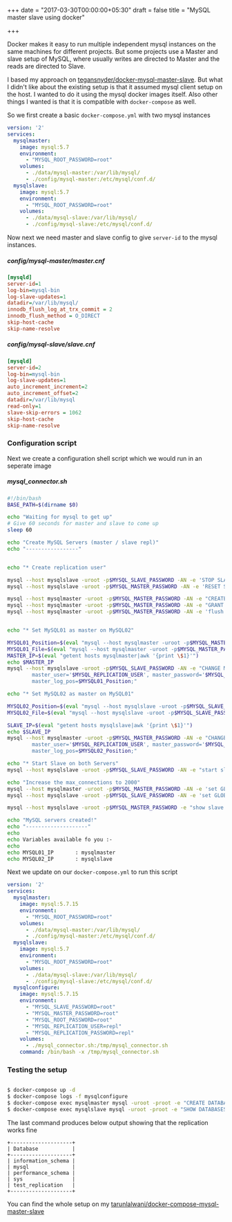 +++
date = "2017-03-30T00:00:00+05:30"
draft = false
title = "MySQL master slave using docker"

+++

Docker makes it easy to run multiple independent mysql instances on the same machines for different projects. But some projects use a Master and slave setup of MySQL, where usually writes are directed to Master and the reads are directed to Slave.

I based my approach on [tegansnyder/docker-mysql-master-slave](https://github.com/tegansnyder/docker-mysql-master-slave/blob/master/setup.sh). But what I didn't like about the existing setup is that it assumed mysql client setup on the host. I wanted to do it using the mysql docker images itself. Also other things I wanted is that it is compatible with `docker-compose` as well.

So we first create a basic `docker-compose.yml` with two mysql instances

```yml
version: '2'
services:
  mysqlmaster:
    image: mysql:5.7
    environment:
      - "MYSQL_ROOT_PASSWORD=root"
    volumes:
      - ./data/mysql-master:/var/lib/mysql/
      - ./config/mysql-master:/etc/mysql/conf.d/
  mysqlslave:
    image: mysql:5.7
    environment:
      - "MYSQL_ROOT_PASSWORD=root"
    volumes:
      - ./data/mysql-slave:/var/lib/mysql/
      - ./config/mysql-slave:/etc/mysql/conf.d/
```

Now next we need master and slave config to give `server-id` to the mysql instances.

##### config/mysql-master/master.cnf

```ini
[mysqld]
server-id=1
log-bin=mysql-bin
log-slave-updates=1
datadir=/var/lib/mysql/
innodb_flush_log_at_trx_commit = 2
innodb_flush_method = O_DIRECT
skip-host-cache
skip-name-resolve
```

##### config/mysql-slave/slave.cnf

```ini
[mysqld]
server-id=2
log-bin=mysql-bin
log-slave-updates=1
auto_increment_increment=2
auto_increment_offset=2
datadir=/var/lib/mysql
read-only=1
slave-skip-errors = 1062
skip-host-cache
skip-name-resolve
```

### Configuration script

Next we create a configuration shell script which we would run in an seperate image

##### mysql_connector.sh

```bash
#!/bin/bash
BASE_PATH=$(dirname $0)

echo "Waiting for mysql to get up"
# Give 60 seconds for master and slave to come up
sleep 60

echo "Create MySQL Servers (master / slave repl)"
echo "-----------------"


echo "* Create replication user"

mysql --host mysqlslave -uroot -p$MYSQL_SLAVE_PASSWORD -AN -e 'STOP SLAVE;';
mysql --host mysqlslave -uroot -p$MYSQL_MASTER_PASSWORD -AN -e 'RESET SLAVE ALL;';

mysql --host mysqlmaster -uroot -p$MYSQL_MASTER_PASSWORD -AN -e "CREATE USER '$MYSQL_REPLICATION_USER'@'%';"
mysql --host mysqlmaster -uroot -p$MYSQL_MASTER_PASSWORD -AN -e "GRANT REPLICATION SLAVE ON *.* TO '$MYSQL_REPLICATION_USER'@'%' IDENTIFIED BY '$MYSQL_REPLICATION_PASSWORD';"
mysql --host mysqlmaster -uroot -p$MYSQL_MASTER_PASSWORD -AN -e 'flush privileges;'


echo "* Set MySQL01 as master on MySQL02"

MYSQL01_Position=$(eval "mysql --host mysqlmaster -uroot -p$MYSQL_MASTER_PASSWORD -e 'show master status \G' | grep Position | sed -n -e 's/^.*: //p'")
MYSQL01_File=$(eval "mysql --host mysqlmaster -uroot -p$MYSQL_MASTER_PASSWORD -e 'show master status \G'     | grep File     | sed -n -e 's/^.*: //p'")
MASTER_IP=$(eval "getent hosts mysqlmaster|awk '{print \$1}'")
echo $MASTER_IP
mysql --host mysqlslave -uroot -p$MYSQL_SLAVE_PASSWORD -AN -e "CHANGE MASTER TO master_host='mysqlmaster', master_port=3306, \
        master_user='$MYSQL_REPLICATION_USER', master_password='$MYSQL_REPLICATION_PASSWORD', master_log_file='$MYSQL01_File', \
        master_log_pos=$MYSQL01_Position;"

echo "* Set MySQL02 as master on MySQL01"

MYSQL02_Position=$(eval "mysql --host mysqlslave -uroot -p$MYSQL_SLAVE_PASSWORD -e 'show master status \G' | grep Position | sed -n -e 's/^.*: //p'")
MYSQL02_File=$(eval "mysql --host mysqlslave -uroot -p$MYSQL_SLAVE_PASSWORD -e 'show master status \G'     | grep File     | sed -n -e 's/^.*: //p'")

SLAVE_IP=$(eval "getent hosts mysqlslave|awk '{print \$1}'")
echo $SLAVE_IP
mysql --host mysqlmaster -uroot -p$MYSQL_MASTER_PASSWORD -AN -e "CHANGE MASTER TO master_host='mysqlslave', master_port=3306, \
        master_user='$MYSQL_REPLICATION_USER', master_password='$MYSQL_REPLICATION_PASSWORD', master_log_file='$MYSQL02_File', \
        master_log_pos=$MYSQL02_Position;"

echo "* Start Slave on both Servers"
mysql --host mysqlslave -uroot -p$MYSQL_SLAVE_PASSWORD -AN -e "start slave;"

echo "Increase the max_connections to 2000"
mysql --host mysqlmaster -uroot -p$MYSQL_MASTER_PASSWORD -AN -e 'set GLOBAL max_connections=2000';
mysql --host mysqlslave -uroot -p$MYSQL_SLAVE_PASSWORD -AN -e 'set GLOBAL max_connections=2000';

mysql --host mysqlslave -uroot -p$MYSQL_MASTER_PASSWORD -e "show slave status \G"

echo "MySQL servers created!"
echo "--------------------"
echo
echo Variables available fo you :-
echo
echo MYSQL01_IP       : mysqlmaster
echo MYSQL02_IP       : mysqlslave
```

Next we update on our `docker-compose.yml` to run this script

```yaml
version: '2'
services:
  mysqlmaster:
    image: mysql:5.7.15
    environment:
      - "MYSQL_ROOT_PASSWORD=root"
    volumes:
      - ./data/mysql-master:/var/lib/mysql/
      - ./config/mysql-master:/etc/mysql/conf.d/
  mysqlslave:
    image: mysql:5.7
    environment:
      - "MYSQL_ROOT_PASSWORD=root"
    volumes:
      - ./data/mysql-slave:/var/lib/mysql/
      - ./config/mysql-slave:/etc/mysql/conf.d/
  mysqlconfigure:
    image: mysql:5.7.15
    environment:
      - "MYSQL_SLAVE_PASSWORD=root"
      - "MYSQL_MASTER_PASSWORD=root"
      - "MYSQL_ROOT_PASSWORD=root"
      - "MYSQL_REPLICATION_USER=repl"
      - "MYSQL_REPLICATION_PASSWORD=repl"
    volumes:
      - ./mysql_connector.sh:/tmp/mysql_connector.sh
    command: /bin/bash -x /tmp/mysql_connector.sh
```

### Testing the setup

```bash

$ docker-compose up -d
$ docker-compose logs -f mysqlconfigure
$ docker-compose exec mysqlmaster mysql -uroot -proot -e "CREATE DATABASE test_replication;"
$ docker-compose exec mysqlslave mysql -uroot -proot -e "SHOW DATABASES;"
```

The last command produces below output showing that the replication works fine

```
+--------------------+
| Database           |
+--------------------+
| information_schema |
| mysql              |
| performance_schema |
| sys                |
| test_replication   |
+--------------------+
```

You can find the whole setup on my [tarunlalwani/docker-compose-mysql-master-slave](https://github.com/tarunlalwani/docker-compose-mysql-master-slave)